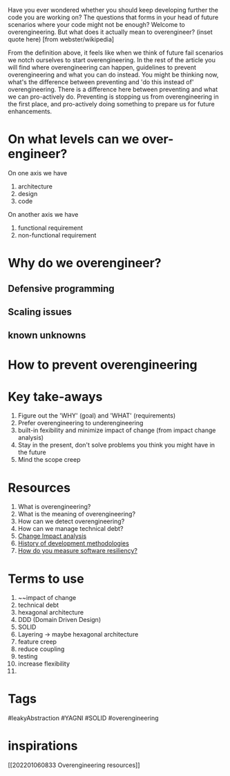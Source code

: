 Have you ever wondered whether you should keep developing further the code you are working on?
The questions that forms in your head of future scenarios where your code might not be enough?
Welcome to overengineering. But what does it actually mean to overengineer?
(inset quote here) [from webster/wikipedia]

From the definition above, it feels like when we think of future fail scenarios we notch ourselves to start overengineering. 
In the rest of the article you will find where overengineering can happen, guidelines to prevent overengineering and what you can do instead.
You might be thinking now, what's the difference between preventing and 'do this instead of' overengineering. 
There is a difference here between preventing and what we can pro-actively do.
Preventing is stopping us from overengineering in the first place, and pro-actively doing something to prepare us for future enhancements.

# On what levels can we over-engineer?
On one axis we have
1. architecture
2. design
3. code

On another axis we have
1. functional requirement
2. non-functional requirement

# Why do we overengineer?
## Defensive programming
## Scaling issues
## known unknowns



# How to prevent overengineering

# Key take-aways
1. Figure out the 'WHY' (goal) and 'WHAT' (requirements)
2. Prefer overengineering to underengineering
3. built-in fexibility and minimize impact of change (from impact change analysis)
4. Stay in the present, don't solve problems you think you might have in the future
5. Mind the scope creep


# Resources
1. What is overengineering?
2. What is the meaning of overengineering?
3. How can we detect overengineering?
4. How can we manage technical debt?
5. [Change Impact analysis](https://en.wikipedia.org/wiki/Change_impact_analysis)
6. [History of development methodologies](https://intetics.com/blog/a-brief-history-of-software-development-methodologies/#:~:text=The%20history%20of%20software%20development,approach%E2%80%9D%20did%20not%20actually%20exist.&text=The%20main%20objective%20of%20this,of%20large%2Dscale%20business%20conglomerates.)
7. [How do you measure software resiliency?](https://www.it-cisq.org/pdf/How-Do-You-Measure-Software-Resilience-CISQ.pdf)

# Terms to use
1. ~~impact of change
2. technical debt
3. hexagonal architecture
4. DDD (Domain Driven Design)
5. SOLID
6. Layering -> maybe hexagonal architecture
7. feature creep
8. reduce coupling
9. testing
10. increase flexibility
11. 

# Tags
#leakyAbstraction #YAGNI #SOLID #overengineering

# inspirations
[[202201060833 Overengineering resources]]